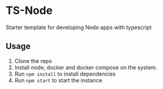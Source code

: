 # TS-Node
Starter template for developing Node apps with typescript

## Usage
1. Clone the repo
2. Install node, docker and docker compose on the system.
3. Run ``` npm install ``` to install dependencies
4. Run ``` npm start ```  to start the instance

